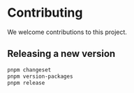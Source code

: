 # Contributing

We welcome contributions to this project.


## Releasing a new version

```bash
pnpm changeset
pnpm version-packages
pnpm release
```
